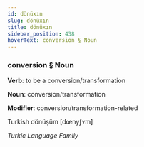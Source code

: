 ```yaml
---
id: dönüxın
slug: dönüxın
title: dönüxın
sidebar_position: 438
hoverText: conversion § Noun
---
```


### conversion § Noun

**Verb**: to be a conversion/transformation

**Noun**: conversion/transformation

**Modifier**: conversion/transformation-related

Turkish dönüşüm [dœnyʃʏm]

*Turkic Language Family*